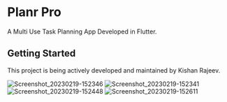 # Planr Pro

A Multi Use Task Planning App Developed in Flutter.

## Getting Started

This project is being actively developed and maintained by Kishan Rajeev.

![Screenshot_20230219-152346](https://user-images.githubusercontent.com/125786083/219973505-3f34ebb3-3d0e-48c6-80dc-c01956e97d45.jpg)
![Screenshot_20230219-152341](https://user-images.githubusercontent.com/125786083/219973507-4477826f-9ec6-48d9-8a27-64f413f22903.jpg)
![Screenshot_20230219-152448](https://user-images.githubusercontent.com/125786083/219973502-2eaa380f-522c-42c5-bd8c-607db9546f0b.jpg)
![Screenshot_20230219-152611](https://user-images.githubusercontent.com/125786083/219973501-3c823b22-b343-4291-875e-9006a16f0252.jpg)
